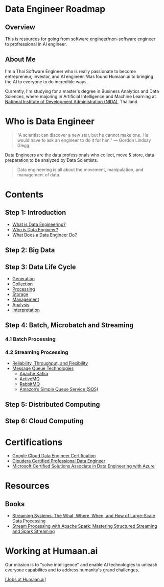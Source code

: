 # Data Engineer Roadmap
## Overview
This is resources for going from software engineer/non-software engineer to profressional in AI engineer.

## About Me
I'm a Thai Software Engineer who is really passionate to become entrepreneur, investor, and AI engineer. Was found Humaan.ai to bringing the AI to everyone to do incredible ways. 

Currently, I'm studying for a master's degree in Business Analytics and Data Sciences, where majoring in Artificial Intelligence and Machine Learning  at [National Institute of Development Administration (NIDA)](http://www.nida.ac.th/en/), Thailand. 

# Who is Data Engineer
> “A scientist can discover a new star, but he cannot make one. He would have to ask an engineer to do it for him." — Gordon Lindsay Glegg

Data Engineers are the data professionals who collect, move & store, data preparation to be analyzed by Data Scientists.
> Data engineering is all about the movement, manipulation, and management of data.
# Contents
## Step 1: Introduction
  - [What is Data Engineering?]()
  - [Who is Data Engineer?]()
  - [What Does a Data Engineer Do?]()
## Step 2: Big Data
## Step 3: Data Life Cycle
  - [Generation]()
  - [Collection]()
  - [Processing]()
  - [Storage]() 
  - [Management]() 
  - [Analysis]() 
  - [Interpretation]()
## Step 4: Batch, Microbatch and Streaming 
### 4.1 Batch Processing
### 4.2 Streaming Processing
  - [Reliability, Throughput, and Flexibility]()
  - [Message Queue Technologies]()
    - [Apache Kafka]()
    - [ActiveMQ]()
    - [RabbitMQ]()
    - [Amazon’s Simple Queue Service (SQS)]()
## Step 5: Distributed Computing
## Step 6: Cloud Computing

# Certifications
- [Google Cloud Data Engineer Certification](https://cloud.google.com/certification/data-engineer)
- [Cloudera Certified Professional Data Engineer](https://www.datasciencegraduateprograms.com/data-engineering/)
- [Microsoft Certified Solutions Associate in Data Engineering with Azure](https://www.microsoft.com/en-us/learning/mcsa-data-engineering-with-azure.aspx)

# Resources
## Books
- [Streaming Systems: The What, Where, When, and How of Large-Scale Data Processing](https://www.amazon.com/Streaming-Systems-Where-Large-Scale-Processing/dp/1491983876/ref=sr_1_1?keywords=Table+of+Contents+for+Streaming+Systems&qid=1582187186&sr=8-1)
- [Stream Processing with Apache Spark: Mastering Structured Streaming and Spark Streaming](https://www.amazon.com/gp/product/1491944242/ref=crt_ewc_title_dp_2?ie=UTF8&psc=1&smid=ATVPDKIKX0DER)


# Working at Humaan.ai
Our mission is to "solve intelligence" and enable AI technologies to unleash everyone capabilites and to address humanity's grand challenges.

[[Jobs at Humaan.ai]](https://humaan.ai/jobs)
